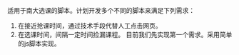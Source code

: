 适用于南大选课的脚本。计划开发多个不同的脚本来满足下列需求：
1. 在接近抢课时间，通过技术手段代替人工点击网页。
2. 在选课时间，间隔一定时间捡漏课程。
目前我们先实现第一个需求。采用简单的js脚本实现。

# 